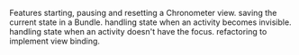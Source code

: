 Features
starting, pausing and resetting a Chronometer view.
saving the current state in a Bundle.
handling state when an activity becomes invisible.
handling state when an activity doesn't have the focus.
refactoring to implement view binding.
